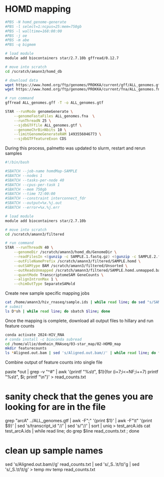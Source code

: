 # HOMD mapping

```bash
#PBS -N homd_genome-generate
#PBS -l select=1:ncpus=25:mem=750gb
#PBS -l walltime=168:00:00
#PBS -j oe
#PBS -m abe
#PBS -q bigmem

# load module
module add biocontainers star/2.7.10b gffread/0.12.7

# move into scratch
cd /scratch/amann3/homd_db

# download data
wget https://www.homd.org/ftp/genomes/PROKKA/current/gff/ALL_genomes.gff
wget https://www.homd.org/ftp/genomes/PROKKA/current/fna/ALL_genomes.fna

# run command
gffread ALL_genomes.gff -T -o ALL_genomes.gtf

STAR --runMode genomeGenerate \
	--genomeFastaFiles ALL_genomes.fna  \
	--runThreadN 25 \
	--sjdbGTFfile ALL_genomes.gtf \
	--genomeChrBinNbits 10 \
	--limitGenomeGenerateRAM 1493556046773 \
	--sjdbGTFfeatureExon CDS
```

During this process, palmetto was updated to slurm, restart and rerun samples

```bash
#!/bin/bash

#SBATCH --job-name homdMap-SAMPLE
#SBATCH --nodes 1
#SBATCH --tasks-per-node 40
#SBATCH --cpus-per-task 1
#SBATCH --mem 750gb
#SBATCH --time 72:00:00
#SBATCH --constraint interconnect_fdr
#SBATCH --output=%x.%j.out
#SBATCH --error=%x.%j.err

# load module
module add biocontainers star/2.7.10b

# move into scratch
cd /scratch/amann3/filtered

# run command
STAR --runThreadN 40 \
	--genomeDir /scratch/amann3/homd_db/GenomeDir \
	--readFilesIn <(gunzip -c SAMPLE.1.fastq.gz) <(gunzip -c SAMPLE.2.fastq.gz) \
	--outFileNamePrefix /scratch/amann3/filtered/SAMPLE.homd \
	--outSAMtype BAM /scratch/amann3/filtered/Unsorted \
	--outReadsUnmapped /scratch/amann3/filtered/SAMPLE.homd.unmapped.bam \
	--quantMode TranscriptomeSAM GeneCounts \
	--alignIntronMax 1 \
	--chimOutType SeparateSAMold
```

Create new sample specific mapping jobs

```bash
cat /home/amann3/hiv_rnaseq/sample.ids | while read line; do sed "s/SAMPLE/$line/g" example.sh > $line.sh ; done
# submit
ls D*sh | while read line; do sbatch $line; done
```

Once the mapping is complete, download all output files to hillary and run feature counts

```bash
conda activate 2024-HIV_RNA
# conda install -c bioconda subread
cd /home/allie/domhain_RNAseq/03-star_map/02-HOMD_map
mkdir featurecounts
ls *Aligned.out.bam | sed 's/Aligned.out.bam//' | while read line; do featureCounts -f -p -C -B -M -a ../homd_db/ALL_genomes.gtf -o featurecounts/$line.out -T 60 $line\Aligned.out.bam -t CDS -g transcript_id; done
```

Combine output of feature counts into single file






paste *out | grep -v "^#" | awk '{printf "%s\t", $1}{for (i=7;i<=NF;i+=7) printf "%s\t", $i; printf "\n"}' > read_counts.txt
# sanity check that the genes you are looking for are in the file
grep "arcA" ../ALL_genomes.gtf | awk -F";" '{print $1}' | awk -F"\t" '{print $9}' | sed 's/transcript_id "//' | sed 's/"//' | sort | uniq > test_arcA.ids
cat test_arcA.ids | while read line; do grep $line read_counts.txt ; done
# clean up sample names
sed 's/Aligned.out.bam//g' read_counts.txt | sed 's/_S..\t/\t/'g | sed 's/_S.\t/\t/g' > temp
mv temp read_counts.txt







